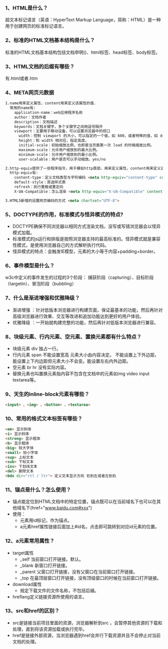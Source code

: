 ### 1、HTML是什么？
  超文本标记语言（英语：HyperText Markup Language，简称：HTML）是一种用于创建网页的标准标记语言。

### 2、标准的HTML文档基本结构是什么？
  标准的HTML文档基本结构包括文档申明(<!DOCTYPE html>)、html标签、head标签、body标签。

### 3、HTML文档的后缀有哪些？
  有.html或者.htm

### 4、META网页元数据
  ```html
  1.name用来定义属性，content用来定义该属性的值.
    常用的name有:
      application-name：web应用程序名称
      author：文档作者
      description：文档描述
      keywords：文档关键字，多个关键字之间用逗号隔开
      viewport：主要用于移动设备，可以设置浏览器中的视口
        width：控制 viewport 的大小，可以指定的一个值，如 600，或者特殊的值，如 device-width 为设备的宽度。
        height：和 width 相对应，指定高度。
        initial-scale：初始缩放比例，也即是当页面第一次 load 的时候缩放比例。
        maximum-scale：允许用户缩放到的最大比例。
        minimum-scale：允许用户缩放到的最小比例。
        user-scalable：用户是否可以手动缩放。yes/no

  2.http-equiv提供了一些程序指令，用于模拟http首部，用来定义属性，content用来定义该属性的值
    http-equiv有:
      content-type：定义文档类型与字符编码 <meta http-equiv="content-type" content="text/html;chartset=UTF-8">
      default-style：首选样式表
      refresh：执行重载或重定向
      X-UA-Compatible：怎么渲染 <meta http-equiv="X-UA-Compatible" content="IE=edge">#以上代码告诉IE浏览器，IE8/9及以后的版本都会以最高版本IE来渲染页面。

  3.HTML5新增的设置网页编码的方式 <meta chartset="UTF-8">
  ```

### 5、DOCTYPE的作用，标准模式与怪异模式的特点?
*  DOCTYPE确保不同浏览器以相同方式渲染文档，没写或写错浏览器会以怪异模式加载。
*  标准模式的js运行和排版是按照浏览器支持的最高标准的。怪异模式就是兼容性模式，是使用浏览器自己的方式解析执行代码。
*  怪异模式的特点：会触发IE模型，元素的大小等于内容+padding+border。

### 6、事件模型是什么？
  w3c中定义的事件发生的过程的3个阶段： 捕获阶段（capturing）、目标阶段（targetin）、冒泡阶段（bubbling）

### 7、什么是渐进增强和优雅降级？
*  渐进增强 ：针对低版本浏览器进行构建页面，保证最基本的功能，然后再针对高级浏览器进行效果、交互等改进和追加功能达到更好的用户体验。
*  优雅降级 ：一开始就构建完整的功能，然后再针对低版本浏览器进行兼容。

### 8、块级元素、行内元素、空元素、置换元素都有什么特点？
*  块级元素 div 独占一行。
*  行内元素 span 不能设置宽高 元素大小由内容决定。 不能设置上下外边距，能设置上下内边距但元素大小不会变。能设置左右内外边距。
*  空元素 br hr 没有实际内容。
*  替换元素也叫置换元素指内容不包含在文档中的元素如img video input textarea等。

### 9、天生的inline-block元素有哪些？
  ```html
  <input> 、<img> 、<button> 、<textarea>
  ```

### 10、常用的格式文本标签有哪些？
  ```html
  <em> 显示斜体
  <i> 显示斜体
  <strong> 显示粗体
  <b> 显示粗体
  <big> 较大字体
  <small> 较小字体
  <sup> 上标文本
  <sub> 下标文本
  <ins> 下划线文本
  <del> 删除文本
  <bdo dir="rtl / ltr"> 定义文本显示方向 右到左或者左到右
  ```

### 11、锚点是什么？怎么使用？
*  锚点能定位到HTML文档中的特定位置，锚点既可以在当前域名下也可以在其他域名下(href="www.baidu.com#xxx")
*  使用：
    * 元素用id标记，作为锚点。
    * a元素href属性链接后面加上#id名，点击即可跳转到对应id元素的位置。

### 12、a元素常用属性？
*  target属性
    * _self 当前窗口打开链接。默认。
    * _blank 新窗口打开链接。
    * _parent 父窗口打开链接，没有父窗口在当前窗口打开链接。
    * _top 在最顶层窗口打开链接，没有顶级窗口的时候在当前窗口打开链接。
*  download属性
    * 规定下载文件的文件名称，不包括后缀。
*  hreflang定义链接资源所使用的语言。

### 13、src和href的区别？
*  src是链接当前项目里面的资源，浏览器解析到src ，会暂停其他资源的下载和处理，直到将该资源加载或执行完毕。
*  href是链接外部资源，当浏览器遇到href会并行下载资源并且不会停止对当前文档的处理。
